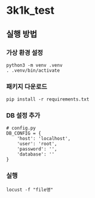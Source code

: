 # 3k1k_test

## 실행 방법

### 가상 환경 설정

```
python3 -m venv .venv
. .venv/bin/activate

```

### 패키지 다운로드

```
pip install -r requirements.txt
```

### DB 설정 추가

```
# config.py
DB_CONFIG = {
    'host': 'localhost',
    'user': 'root',
    'password': '',
    'database': ''
}
```

### 실행

```
locust -f "file명"
```
